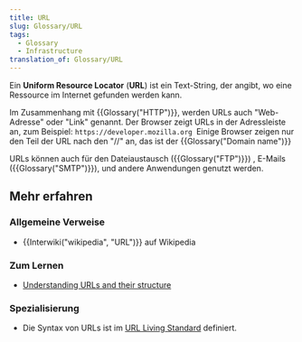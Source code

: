 ```yaml
---
title: URL
slug: Glossary/URL
tags:
  - Glossary
  - Infrastructure
translation_of: Glossary/URL
---
```

Ein **Uniform Resource Locator** (**URL**) ist ein Text-String, der angibt, wo eine Ressource im Internet gefunden werden kann.

Im Zusammenhang mit {{Glossary("HTTP")}}, werden URLs auch "Web-Adresse" oder "Link" genannt. Der Browser zeigt URLs in der Adressleiste an, zum Beispiel: `https://developer.mozilla.org `Einige Browser zeigen nur den Teil der URL nach den "//" an, das ist der {{Glossary("Domain name")}}

URLs können auch für den Dateiaustausch ({{Glossary("FTP")}}) , E-Mails ({{Glossary("SMTP")}}), und andere Anwendungen genutzt werden.

## Mehr erfahren

### Allgemeine Verweise

- {{Interwiki("wikipedia", "URL")}} auf Wikipedia

### Zum Lernen

- [Understanding URLs and their structure](/en-US/Learn/Understanding_URLs)

### Spezialisierung

- Die Syntax von URLs ist im [URL Living Standard](https://url.spec.whatwg.org/) definiert.
